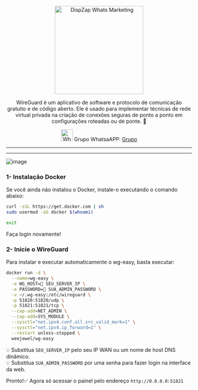 <p align="center">
<img src="https://cwmkt.com.br/wp-content/uploads/2023/08/logo-github-cwmkt.svg" alt="DispZap Whats Marketing" width="240" />
<p align="center">WireGuard é um aplicativo de software e protocolo de comunicação gratuito e de código aberto. Ele é usado para implementar técnicas de rede virtual privada na criação de conexões seguras de ponto a ponto em configurações roteadas ou de ponte.
🚀</p>
</p>
  
<p align="center">
<img src="https://whatsapp.com/favicon.ico" alt="WhatsAPP-logo" width="32" />
<span>Grupo WhatsaAPP: </span>
<a href="https://chat.whatsapp.com/LOUXV1cWn0O1hQaz37xiRa" target="_blank">Grupo</a>
</p>

<hr />
<hr />

![image](https://github.com/cwmkt/wireguard/assets/34479816/5b6e1b8f-154a-47dd-a09a-ca191cd93a14)

### 1- Instalação Docker

Se você ainda não instalou o Docker, instale-o executando o comando abaixo:

```bash
curl -sSL https://get.docker.com | sh
sudo usermod -aG docker $(whoami)
```
```bash
exit
```
Faça login novamente!

### 2- Inicie o WireGuard
Para instalar e executar automaticamente o wg-easy, basta executar:

```bash
docker run -d \
  --name=wg-easy \
  -e WG_HOST=🚨 SEU_SERVER_IP \
  -e PASSWORD=🚨 SUA_ADMIN_PASSWORD \
  -v ~/.wg-easy:/etc/wireguard \
  -p 51820:51820/udp \
  -p 51821:51821/tcp \
  --cap-add=NET_ADMIN \
  --cap-add=SYS_MODULE \
  --sysctl="net.ipv4.conf.all.src_valid_mark=1" \
  --sysctl="net.ipv4.ip_forward=1" \
  --restart unless-stopped \
  weejewel/wg-easy
```

💡 Substitua `SEU_SERVER_IP` pelo seu IP WAN ou um nome de host DNS dinâmico.<br>
💡 Substitua `SUA_ADMIN_PASSWORD` por uma senha para fazer login na interface da web.

Pronto!✅ Agora só acessar o painel pelo endereço `http://0.0.0.0:51821`
